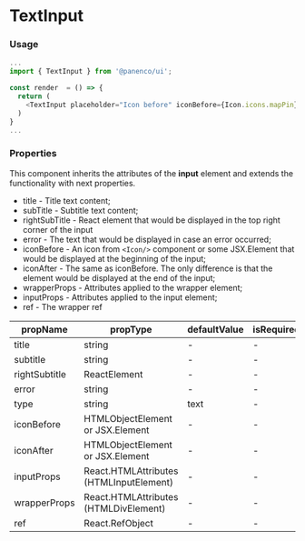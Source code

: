 # TextInput

### Usage

```js
...
import { TextInput } from '@panenco/ui';

const render  = () => {
  return (
    <TextInput placeholder="Icon before" iconBefore={Icon.icons.mapPin} />
  )
}
...
```

<!-- STORY -->

### Properties

This component inherits the attributes of the **input** element and extends the functionality with next properties.

- title - Title text content;
- subTitle - Subtitle text content;
- rightSubTitle - React element that would be displayed in the top right corner of the input
- error - The text that would be displayed in case an error occurred;
- iconBefore - An icon from `<Icon/>` component or some JSX.Element that would be displayed at the beginning of the input;
- iconAfter - The same as iconBefore. The only difference is that the element would be displayed at the end of the input;
- wrapperProps - Attributes applied to the wrapper element;
- inputProps - Attributes applied to the input element;
- ref - The wrapper ref

| propName      | propType                                | defaultValue | isRequired |
| ------------- | --------------------------------------- | ------------ | ---------- |
| title         | string                                  | -            | -          |
| subtitle      | string                                  | -            | -          |
| rightSubtitle | ReactElement                            | -            | -          |
| error         | string                                  | -            | -          |
| type          | string                                  | text         | -          |
| iconBefore    | HTMLObjectElement or JSX.Element        | -            | -          |
| iconAfter     | HTMLObjectElement or JSX.Element        | -            | -          |
| inputProps    | React.HTMLAttributes (HTMLInputElement) | -            | -          |
| wrapperProps  | React.HTMLAttributes (HTMLDivElement)   | -            | -          |
| ref           | React.RefObject                         | -            | -          |
